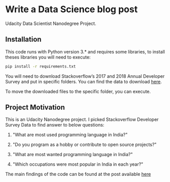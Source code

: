 # Write a Data Science blog post

Udacity Data Scientist Nanodegree Project.


## Installation

This code runs with Python version 3.* and requires some libraries, to install theses libraries you will need to execute:
```bash
pip install -r requirements.txt
```

You will need to download Stackoverflow’s 2017 and 2018 Annual Developer Survey and put in specific folders. You can find the data to download [here](https://insights.stackoverflow.com/survey).

To move the downloaded files to the specific folder, you can execute.





## Project Motivation

This is an Udacity Nanodegree project. I picked Stackoverflow Developer Survey Data to find answer to below questions:

1. "What are most used programming language in India?"

2. "Do you program as a hobby or contribute to open source projects?"

3. "What are most wanted programming language in India?"

4. "Which occupations were most popular in India in each year?"




The main findings of the code can be found at the post available [here](https://medium.com/@venugoogly415/25a0e44201b) 



